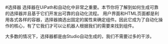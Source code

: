 #选择器
选择器在UiPath和自动化中非常之重要。本节你将了解到如何生成可靠的选择器并且基于它们开发出可靠的自动化流程。
用户界面和HTML页面都是利用各式各样的容器，选择器摘选出固定的属性来确定组件。因此它成为了自动化操作的核心，有了它我们才可以让机器人根据我们的需要来找到组件。

大多数的情况下，选择器都是由Studio自动生成的，我们不需要过多的干涉。

